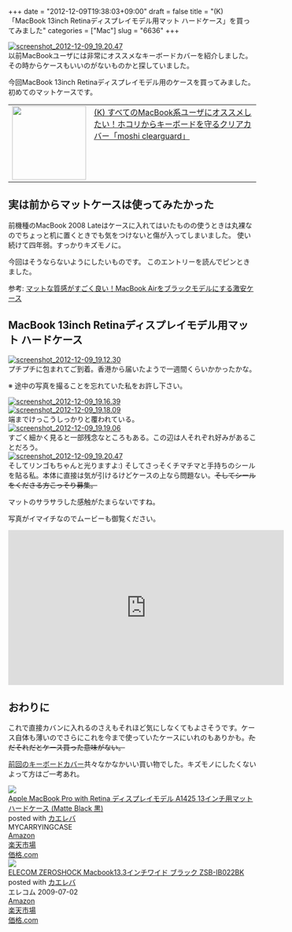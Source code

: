 +++
date = "2012-12-09T19:38:03+09:00"
draft = false
title = "(K)「MacBook 13inch Retinaディスプレイモデル用マット ハードケース」を買ってみました"
categories = ["Mac"]
slug = "6636"
+++

<div class="center"><a href="http://knk-n.com.s3-website-ap-northeast-1.amazonaws.com/images/2012/12/screenshot_2012-12-09_19.20.45.jpg"><img src="http://knk-n.com.s3-website-ap-northeast-1.amazonaws.com/images/2012/12/screenshot_2012-12-09_19.20.45.jpg" alt="screenshot_2012-12-09_19.20.47" title="screenshot_2012-12-09_19.20.45.jpg" border="0" width="" height="" /></a></div>
以前MacBookユーザには非常にオススメなキーボードカバーを紹介しました。
その時からケースもいいのがないものかと探していました。

今回MacBook 13inch Retinaディスプレイモデル用のケースを買ってみました。
初めてのマットケースです。

<table width="100%"><td valign="top" width="150"><a href="http://knk-n.com/2012/11/20/moshi-clearguard-macbookpro-keyboard-cover/" target="_blank"><img border="0" src="http://knk-n.com.s3-website-ap-northeast-1.amazonaws.com/images/2012/11/screenshot_2012-11-19_10.52.06.png" alt="" width="150" height="" /></a></td><td valign="top"><a href="http://knk-n.com/2012/11/20/moshi-clearguard-macbookpro-keyboard-cover/" target="_blank">(K) すべてのMacBook系ユーザにオススメしたい！ホコリからキーボードを守るクリアカバー「moshi clearguard」</a><script type="text/javascript">var url = "http://knk-n.com/2012/11/20/moshi-clearguard-macbookpro-keyboard-cover/";</script><script src="http://api.b.st-hatena.com/entry.count?url=http://knk-n.com/2012/11/20/moshi-clearguard-macbookpro-keyboard-cover/&callback=hatebTxt"></script>
</table><!--more--><h2>実は前からマットケースは使ってみたかった</h2>
前機種のMacBook 2008 Lateはケースに入れてはいたものの使うときは丸裸なのでちょっと机に置くときでも気をつけないと傷が入ってしまいました。
使い続けて四年弱。すっかりキズモノに。

今回はそうならないようにしたいものです。
このエントリーを読んでピンときました。
<p>参考: <a  href="http://diwao.com/2012/08/air_blackcase.html" target="_blank">マットな質感がすごく良い！MacBook Airをブラックモデルにする激安ケース</a><script type="text/javascript">var url = "http://diwao.com/2012/08/air_blackcase.html";</script><script src="http://api.b.st-hatena.com/entry.count?url=http://diwao.com/2012/08/air_blackcase.html&callback=hatebTxt"></script></p>

<h2>MacBook 13inch Retinaディスプレイモデル用マット ハードケース</h2>

<div class="center"><a href="http://knk-n.com.s3-website-ap-northeast-1.amazonaws.com/images/2012/12/screenshot_2012-12-09_19.12.27.jpg"><img src="http://knk-n.com.s3-website-ap-northeast-1.amazonaws.com/images/2012/12/screenshot_2012-12-09_19.12.27.jpg" alt="screenshot_2012-12-09_19.12.30" title="screenshot_2012-12-09_19.12.27.jpg" border="0" width="" height="" /></a></div>プチプチに包まれてご到着。香港から届いたようで一週間くらいかかったかな。

※ 途中の写真を撮ることを忘れていた私をお許し下さい。

<div class="center"><a href="http://knk-n.com.s3-website-ap-northeast-1.amazonaws.com/images/2012/12/screenshot_2012-12-09_19.16.38.jpg"><img src="http://knk-n.com.s3-website-ap-northeast-1.amazonaws.com/images/2012/12/screenshot_2012-12-09_19.16.38.jpg" alt="screenshot_2012-12-09_19.16.39" title="screenshot_2012-12-09_19.16.38.jpg" border="0" width="" height="" /></a></div>

<div class="center"><a href="http://knk-n.com.s3-website-ap-northeast-1.amazonaws.com/images/2012/12/screenshot_2012-12-09_19.18.07.jpg"><img src="http://knk-n.com.s3-website-ap-northeast-1.amazonaws.com/images/2012/12/screenshot_2012-12-09_19.18.07.jpg" alt="screenshot_2012-12-09_19.18.09" title="screenshot_2012-12-09_19.18.07.jpg" border="0" width="" height="" /></a></div>
端までけっこうしっかりと覆われている。

<div class="center"><a href="http://knk-n.com.s3-website-ap-northeast-1.amazonaws.com/images/2012/12/screenshot_2012-12-09_19.19.05.jpg"><img src="http://knk-n.com.s3-website-ap-northeast-1.amazonaws.com/images/2012/12/screenshot_2012-12-09_19.19.05.jpg" alt="screenshot_2012-12-09_19.19.06" title="screenshot_2012-12-09_19.19.05.jpg" border="0" width="" height="" /></a></div>
すごく細かく見ると一部残念なところもある。この辺は人それぞれ好みがあることだろう。

<div class="center"><a href="http://knk-n.com.s3-website-ap-northeast-1.amazonaws.com/images/2012/12/screenshot_2012-12-09_19.20.45.jpg"><img src="http://knk-n.com.s3-website-ap-northeast-1.amazonaws.com/images/2012/12/screenshot_2012-12-09_19.20.45.jpg" alt="screenshot_2012-12-09_19.20.47" title="screenshot_2012-12-09_19.20.45.jpg" border="0" width="" height="" /></a></div>
そしてリンゴもちゃんと光りますよ:)
そしてさっそくチマチマと手持ちのシールを貼る私。本体に直接は気が引けるけどケースの上なら問題ない。<del>そしてシールをくださる方こっそり募集。</del>

マットのサラサラした感触がたまらないですね。

写真がイマイチなのでムービーも御覧ください。
<iframe width="560" height="315" src="http://www.youtube.com/embed/1uu8tt1tabY" frameborder="0" allowfullscreen></iframe>

<h2>おわりに</h2>
これで直接カバンに入れるのさえもそれほど気にしなくてもよさそうです。ケース自体も薄いのでさらにこれを今まで使っていたケースにいれのもありかも。<del>ただそれだとケース買った意味がない。</del>

<a href="http://knk-n.com/2012/11/20/moshi-clearguard-macbookpro-keyboard-cover/" target="_blank">前回のキーボードカバー</a>共々なかなかいい買い物でした。キズモノにしたくないよって方はご一考あれ。
<div class="kaerebalink-box"><div class="kaerebalink-image"><a href="http://www.amazon.co.jp/exec/obidos/ASIN/B009ZRCHC8/knkn-22/ref=nosim/" rel="nofollow" target="_blank"><img src="http://ecx.images-amazon.com/images/I/31c-h99vJWL._SL160_.jpg" style="border: none;" /></a></div><div class="kaerebalink-info"><div class="kaerebalink-name"><a href="http://www.amazon.co.jp/exec/obidos/ASIN/B009ZRCHC8/knkn-22/ref=nosim/" rel="nofollow" target="_blank">Apple MacBook Pro with Retina ディスプレイモデル A1425 13インチ用マット ハードケース (Matte Black 黒)</a><div class="kaerebalink-powered-date">posted with <a href="http://kaereba.com" target="_blank">カエレバ</a></div></div><div class="kaerebalink-detail"> MYCARRYINGCASE     </div><div class="kaerebalink-link1"><div class="shoplinkamazon"><a href="http://www.amazon.co.jp/gp/search?keywords=A1425&__mk_ja_JP=%83J%83%5E%83J%83i&tag=knkn-22" rel="nofollow" target="_blank" title="アマゾン" >Amazon</a></div><div class="shoplinkrakuten"><a href="http://hb.afl.rakuten.co.jp/hgc/0dde77ec.b168ef29.0fc46f2c.9208c21c/?pc=http%3A%2F%2Fsearch.rakuten.co.jp%2Fsearch%2Fmall%2FA1425%2F-%2Ff.1-p.1-s.1-sf.0-st.A-v.2%3Fx%3D0%26scid%3Daf_ich_link_urltxt%26m%3Dhttp%3A%2F%2Fm.rakuten.co.jp%2F" rel="nofollow" target="_blank" title="楽天市場" >楽天市場</a></div><div class="shoplinkkakakucom"><a href="http://kakaku.com/search_results/A1425/" rel="nofollow" target="_blank" title="kakakucom" >価格.com</a></div></div></div></div>
<div class="kaerebalink-box"><div class="kaerebalink-image"><a href="http://www.amazon.co.jp/exec/obidos/ASIN/B002FB6EK2/knkn-22/ref=nosim/" rel="nofollow" target="_blank"><img src="http://ecx.images-amazon.com/images/I/41N2kVgnhBL._SL160_.jpg" style="border: none;" /></a></div><div class="kaerebalink-info"><div class="kaerebalink-name"><a href="http://www.amazon.co.jp/exec/obidos/ASIN/B002FB6EK2/knkn-22/ref=nosim/" rel="nofollow" target="_blank">ELECOM ZEROSHOCK Macbook13.3インチワイド ブラック ZSB-IB022BK</a><div class="kaerebalink-powered-date">posted with <a href="http://kaereba.com" target="_blank">カエレバ</a></div></div><div class="kaerebalink-detail"> エレコム 2009-07-02    </div><div class="kaerebalink-link1"><div class="shoplinkamazon"><a href="http://www.amazon.co.jp/gp/search?keywords=Macbook13.3%20ZSB-IB022BK&__mk_ja_JP=%83J%83%5E%83J%83i&tag=knkn-22" rel="nofollow" target="_blank" title="アマゾン" >Amazon</a></div><div class="shoplinkrakuten"><a href="http://hb.afl.rakuten.co.jp/hgc/0dde77ec.b168ef29.0fc46f2c.9208c21c/?pc=http%3A%2F%2Fsearch.rakuten.co.jp%2Fsearch%2Fmall%2FMacbook13.3%2520ZSB-IB022BK%2F-%2Ff.1-p.1-s.1-sf.0-st.A-v.2%3Fx%3D0%26scid%3Daf_ich_link_urltxt%26m%3Dhttp%3A%2F%2Fm.rakuten.co.jp%2F" rel="nofollow" target="_blank" title="楽天市場" >楽天市場</a></div><div class="shoplinkkakakucom"><a href="http://kakaku.com/search_results/Macbook13.3%20ZSB-IB022BK/" rel="nofollow" target="_blank" title="kakakucom" >価格.com</a></div></div></div></div>
